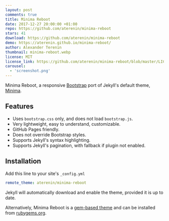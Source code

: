 ```yaml
---
layout: post
comments: true
title: Minima Reboot
date: 2017-12-27 20:00:00 +01:00
repo: https://github.com/aterenin/minima-reboot
stars: 41
download: https://github.com/aterenin/minima-reboot
demo: https://aterenin.github.io/minima-reboot/
author: Alexander Terenin
thumbnail: minima-reboot.webp
license: MIT
license_link: https://github.com/aterenin/minima-reboot/blob/master/LICENSE.txt
carousel:
  - 'screenshot.png'
---
```


Minima Reboot, a responsive [Bootstrap](https://getbootstrap.com) port of Jekyll's default theme, [Minima](https://github.com/jekyll/minima).

## Features

* Uses `bootstrap.css` only, and does not load `bootstrap.js`.
* Very lightweight, easy to understand, customizable.
* GitHub Pages friendly.
* Does not override Bootstrap styles.
* Supports Jekyll's syntax highlighting.
* Supports Jekyll's pagination, with fallback if plugin not enabled.

## Installation

Add this line to your site's `_config.yml`

```yaml
remote_theme: aterenin/minima-reboot
```

Jekyll will automatically download and enable the theme, provided it is up to date.

Alternatively, Minima Reboot is a [gem-based theme](https://jekyllrb.com/docs/themes/) and can be installed from [rubygems.org](https://rubygems.org/gems/minima-reboot).
